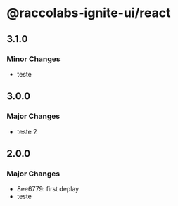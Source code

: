 # @raccolabs-ignite-ui/react

## 3.1.0

### Minor Changes

- teste

## 3.0.0

### Major Changes

- teste 2

## 2.0.0

### Major Changes

- 8ee6779: first deplay
- teste
